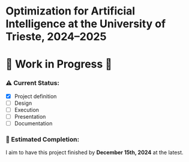# Optimization for Artificial Intelligence at the University of Trieste, 2024–2025

# 🚧 Work in Progress 🚧

### ⚠️ Current Status:

- [x] Project definition
- [ ] Design
- [ ] Execution
- [ ] Presentation
- [ ] Documentation

### 📅 Estimated Completion:

I aim to have this project finished by **December 15th, 2024** at the latest.